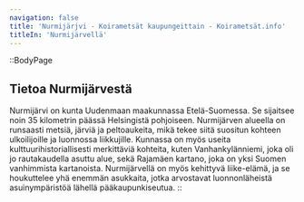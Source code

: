 ```yaml
---
navigation: false
title: 'Nurmijärjvi - Koirametsät kaupungeittain - Koirametsät.info'
titleIn: 'Nurmijärvellä'
---
```


::BodyPage
## Tietoa Nurmijärvestä
Nurmijärvi on kunta Uudenmaan maakunnassa Etelä-Suomessa. Se sijaitsee noin 35 kilometrin päässä Helsingistä pohjoiseen. Nurmijärven alueella on runsaasti metsiä, järviä ja peltoaukeita, mikä tekee siitä suositun kohteen ulkoilijoille ja luonnossa liikkujille. Kunnassa on myös useita kulttuurihistoriallisesti merkittäviä kohteita, kuten Vanhankylänniemi, joka oli jo rautakaudella asuttu alue, sekä Rajamäen kartano, joka on yksi Suomen vanhimmista kartanoista. Nurmijärvellä on myös kehittyvä liike-elämä, ja se houkuttelee yhä enemmän asukkaita, jotka arvostavat luonnonläheistä asuinympäristöä lähellä pääkaupunkiseutua.
::